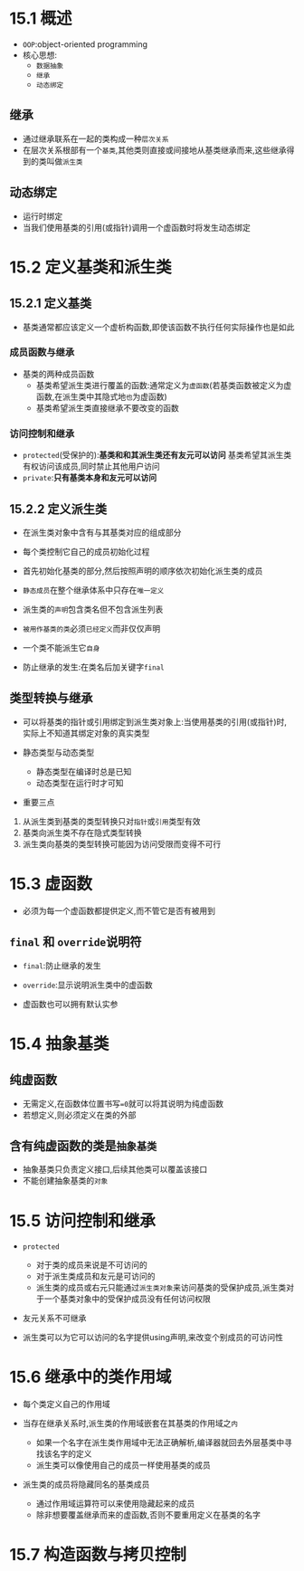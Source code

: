 # 15.1 概述
- `OOP`:object-oriented programming
- 核心思想:
  - `数据抽象`
  - `继承`
  - `动态绑定`

## 继承
- 通过继承联系在一起的类构成一种`层次关系`
- 在层次关系根部有一个`基类`,其他类则直接或间接地从基类继承而来,这些继承得到的类叫做`派生类`

## 动态绑定
- 运行时绑定
- 当我们使用基类的引用(或指针)调用一个虚函数时将发生动态绑定

# 15.2 定义基类和派生类
## 15.2.1 定义基类
- 基类通常都应该定义一个虚析构函数,即使该函数不执行任何实际操作也是如此

### 成员函数与继承
- 基类的两种成员函数
  - 基类希望派生类进行覆盖的函数:通常定义为`虚函数`(若基类函数被定义为虚函数,在派生类中其隐式地`也`为虚函数)
  - 基类希望派生类直接继承不要改变的函数

### 访问控制和继承
- `protected`(受保护的):**基类和和其派生类还有友元可以访问**
基类希望其派生类有权访问该成员,同时禁止其他用户访问
- `private`:**只有基类本身和友元可以访问**

## 15.2.2 定义派生类
- 在派生类对象中含有与其基类对应的组成部分
- 每个类控制它自己的成员初始化过程
- 首先初始化基类的部分,然后按照声明的顺序依次初始化派生类的成员

- `静态成员`在整个继承体系中只存在`唯一定义`
- 派生类的`声明`包含类名但不包含派生列表
- `被用作基类的类`必须`已经定义`而非仅仅声明
- 一个类不能派生它`自身`
- 防止继承的发生:在类名后加关键字`final`

## 类型转换与继承
- 可以将基类的指针或引用绑定到派生类对象上:当使用基类的引用(或指针)时,实际上不知道其绑定对象的真实类型
- 静态类型与动态类型
  - 静态类型在编译时总是已知
  - 动态类型在运行时才可知

- 重要三点
1. 从派生类到基类的类型转换只对`指针`或`引用`类型有效
2. 基类向派生类不存在隐式类型转换
3. 派生类向基类的类型转换可能因为访问受限而变得不可行

# 15.3 虚函数
- 必须为每一个虚函数都提供定义,而不管它是否有被用到

## `final` 和 `override`说明符
- `final`:防止继承的发生
- `override`:显示说明派生类中的虚函数

- 虚函数也可以拥有默认实参

# 15.4 抽象基类
## 纯虚函数
- 无需定义,在函数体位置书写`=0`就可以将其说明为纯虚函数
- 若想定义,则必须定义在类的外部

## 含有纯虚函数的类是`抽象基类`
- 抽象基类只负责定义接口,后续其他类可以覆盖该接口
- 不能创建抽象基类的`对象`

# 15.5 访问控制和继承
- `protected`
  - 对于类的成员来说是不可访问的
  - 对于派生类成员和友元是可访问的
  - 派生类的成员或右元只能通过`派生类对象`来访问基类的受保护成员,派生类对于一个基类对象中的受保护成员没有任何访问权限

- 友元关系不可继承

- 派生类可以为它可以访问的名字提供using声明,来改变个别成员的可访问性

# 15.6 继承中的类作用域
- 每个类定义自己的作用域
- 当存在继承关系时,派生类的作用域嵌套在其基类的作用域之`内`
  - 如果一个名字在派生类作用域中无法正确解析,编译器就回去外层基类中寻找该名字的定义
  - 派生类可以像使用自己的成员一样使用基类的成员

- 派生类的成员将隐藏同名的基类成员
  - 通过作用域运算符可以来使用隐藏起来的成员
  - 除非想要覆盖继承而来的虚函数,否则不要重用定义在基类的名字

# 15.7 构造函数与拷贝控制